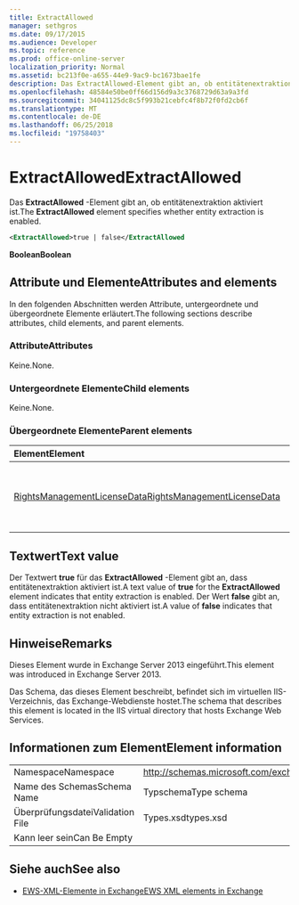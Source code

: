 ```yaml
---
title: ExtractAllowed
manager: sethgros
ms.date: 09/17/2015
ms.audience: Developer
ms.topic: reference
ms.prod: office-online-server
localization_priority: Normal
ms.assetid: bc213f0e-a655-44e9-9ac9-bc1673bae1fe
description: Das ExtractAllowed-Element gibt an, ob entitätenextraktion aktiviert ist.
ms.openlocfilehash: 48584e50be0ff66d156d9a3c3768729d63a9a3fd
ms.sourcegitcommit: 34041125dc8c5f993b21cebfc4f8b72f0fd2cb6f
ms.translationtype: MT
ms.contentlocale: de-DE
ms.lasthandoff: 06/25/2018
ms.locfileid: "19758403"
---
```

# <a name="extractallowed"></a><span data-ttu-id="f27bb-103">ExtractAllowed</span><span class="sxs-lookup"><span data-stu-id="f27bb-103">ExtractAllowed</span></span>

<span data-ttu-id="f27bb-104">Das **ExtractAllowed** -Element gibt an, ob entitätenextraktion aktiviert ist.</span><span class="sxs-lookup"><span data-stu-id="f27bb-104">The **ExtractAllowed** element specifies whether entity extraction is enabled.</span></span> 
  
```XML
<ExtractAllowed>true | false</ExtractAllowed
```

 <span data-ttu-id="f27bb-105">**Boolean**</span><span class="sxs-lookup"><span data-stu-id="f27bb-105">**Boolean**</span></span>
## <a name="attributes-and-elements"></a><span data-ttu-id="f27bb-106">Attribute und Elemente</span><span class="sxs-lookup"><span data-stu-id="f27bb-106">Attributes and elements</span></span>

<span data-ttu-id="f27bb-107">In den folgenden Abschnitten werden Attribute, untergeordnete und übergeordnete Elemente erläutert.</span><span class="sxs-lookup"><span data-stu-id="f27bb-107">The following sections describe attributes, child elements, and parent elements.</span></span>
  
### <a name="attributes"></a><span data-ttu-id="f27bb-108">Attribute</span><span class="sxs-lookup"><span data-stu-id="f27bb-108">Attributes</span></span>

<span data-ttu-id="f27bb-109">Keine.</span><span class="sxs-lookup"><span data-stu-id="f27bb-109">None.</span></span>
  
### <a name="child-elements"></a><span data-ttu-id="f27bb-110">Untergeordnete Elemente</span><span class="sxs-lookup"><span data-stu-id="f27bb-110">Child elements</span></span>

<span data-ttu-id="f27bb-111">Keine.</span><span class="sxs-lookup"><span data-stu-id="f27bb-111">None.</span></span>
  
### <a name="parent-elements"></a><span data-ttu-id="f27bb-112">Übergeordnete Elemente</span><span class="sxs-lookup"><span data-stu-id="f27bb-112">Parent elements</span></span>

|<span data-ttu-id="f27bb-113">**Element**</span><span class="sxs-lookup"><span data-stu-id="f27bb-113">**Element**</span></span>|<span data-ttu-id="f27bb-114">**Beschreibung**</span><span class="sxs-lookup"><span data-stu-id="f27bb-114">**Description**</span></span>|
|:-----|:-----|
|[<span data-ttu-id="f27bb-115">RightsManagementLicenseData</span><span class="sxs-lookup"><span data-stu-id="f27bb-115">RightsManagementLicenseData</span></span>](rightsmanagementlicensedata.md) <br/> |<span data-ttu-id="f27bb-116">Gibt Informationen zu den Rights Management-Lizenz.</span><span class="sxs-lookup"><span data-stu-id="f27bb-116">Specifies information about the rights management license.</span></span>  <br/> |
   
## <a name="text-value"></a><span data-ttu-id="f27bb-117">Textwert</span><span class="sxs-lookup"><span data-stu-id="f27bb-117">Text value</span></span>

<span data-ttu-id="f27bb-118">Der Textwert **true** für das **ExtractAllowed** -Element gibt an, dass entitätenextraktion aktiviert ist.</span><span class="sxs-lookup"><span data-stu-id="f27bb-118">A text value of **true** for the **ExtractAllowed** element indicates that entity extraction is enabled.</span></span> <span data-ttu-id="f27bb-119">Der Wert **false** gibt an, dass entitätenextraktion nicht aktiviert ist.</span><span class="sxs-lookup"><span data-stu-id="f27bb-119">A value of **false** indicates that entity extraction is not enabled.</span></span> 
  
## <a name="remarks"></a><span data-ttu-id="f27bb-120">Hinweise</span><span class="sxs-lookup"><span data-stu-id="f27bb-120">Remarks</span></span>

<span data-ttu-id="f27bb-121">Dieses Element wurde in Exchange Server 2013 eingeführt.</span><span class="sxs-lookup"><span data-stu-id="f27bb-121">This element was introduced in Exchange Server 2013.</span></span>
  
<span data-ttu-id="f27bb-122">Das Schema, das dieses Element beschreibt, befindet sich im virtuellen IIS-Verzeichnis, das Exchange-Webdienste hostet.</span><span class="sxs-lookup"><span data-stu-id="f27bb-122">The schema that describes this element is located in the IIS virtual directory that hosts Exchange Web Services.</span></span>
  
## <a name="element-information"></a><span data-ttu-id="f27bb-123">Informationen zum Element</span><span class="sxs-lookup"><span data-stu-id="f27bb-123">Element information</span></span>

|||
|:-----|:-----|
|<span data-ttu-id="f27bb-124">Namespace</span><span class="sxs-lookup"><span data-stu-id="f27bb-124">Namespace</span></span>  <br/> |http://schemas.microsoft.com/exchange/services/2006/types  <br/> |
|<span data-ttu-id="f27bb-125">Name des Schemas</span><span class="sxs-lookup"><span data-stu-id="f27bb-125">Schema Name</span></span>  <br/> |<span data-ttu-id="f27bb-126">Typschema</span><span class="sxs-lookup"><span data-stu-id="f27bb-126">Type schema</span></span>  <br/> |
|<span data-ttu-id="f27bb-127">Überprüfungsdatei</span><span class="sxs-lookup"><span data-stu-id="f27bb-127">Validation File</span></span>  <br/> |<span data-ttu-id="f27bb-128">Types.xsd</span><span class="sxs-lookup"><span data-stu-id="f27bb-128">types.xsd</span></span>  <br/> |
|<span data-ttu-id="f27bb-129">Kann leer sein</span><span class="sxs-lookup"><span data-stu-id="f27bb-129">Can Be Empty</span></span>  <br/> ||
   
## <a name="see-also"></a><span data-ttu-id="f27bb-130">Siehe auch</span><span class="sxs-lookup"><span data-stu-id="f27bb-130">See also</span></span>



- [<span data-ttu-id="f27bb-131">EWS-XML-Elemente in Exchange</span><span class="sxs-lookup"><span data-stu-id="f27bb-131">EWS XML elements in Exchange</span></span>](ews-xml-elements-in-exchange.md)

